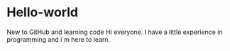 # Hello-world
New to GitHub and learning code
Hi everyone. I have a little experience in programming and i´m here to learn.
